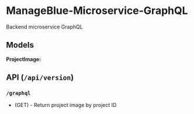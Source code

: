 # ManageBlue-Microservice-GraphQL
Backend microservice GraphQL

## Models

**ProjectImage:**


## API (`/api/version`)

### `/graphql`
-  (GET) - Return project image by project ID




